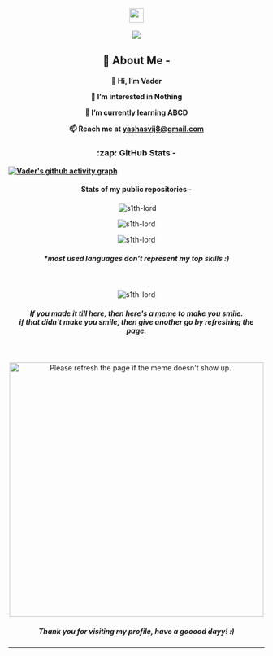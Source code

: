 <br>
<h3 align="center">
  <img src="https://media.giphy.com/media/hvRJCLFzcasrR4ia7z/giphy.gif" width="28">
</h3>


<p align="center">
  <a href="https://taufeeq.ml"><img src="https://readme-typing-svg.herokuapp.com?size=21&color=B37FFF&center=true&vCenter=true&lines=hey!+I'm+Darth+Vader;welcome+to+my+profile;I+am+trying+new+things+here;"></a>
</p>


### <h2 align="center" color="F85D7F">🚀 About Me -</h2>

<h4 align="center" color="B37FFF">

👋 Hi, I’m Vader

👀 I’m interested in Nothing

🌱 I’m currently learning ABCD

📫 Reach me at <a color="F85D7F" href="mailto:yashasvij8@gmail.com">yashasvij8@gmail.com<a> <h4>
  

  
 <!--- 
<h3 align="center" color="F85D7F">Connect with me -</h3>

<p align="center">  
<a href="https://linkedin.com/in/taufeeq" target="blank"><img align="center" src="https://taufeeq.ml/Assets/linkedin.svg" alt="taufeeq" height="30" width="40" /></a>  
<a href="https://twitter.com/taufeeq_riyaz" target="blank"><img align="center" src="https://taufeeq.ml/Assets/twitter.svg" alt="pjVkWtEc9p" height="30" width="40" /></a>
<a href="https://stackoverflow.com/users/16164323" target="blank"><img align="center" src="https://taufeeq.ml/Assets/stackoverflow.svg" alt="16164323" height="30" width="40" /></a>
<a href="https://open.spotify.com/user/tg7tcpb9vx8ybk4j4dk7a24wp" target="blank"><img align="center" src="https://taufeeq.ml/Assets/spotify.svg" alt="16164323" height="30" width="40" /></a> 
</p>  

<h2 align="center" color="F85D7F"> My top open source projects -
<br><br>
<p align="center">
<a href="https://github.com/TaufeeqRiyaz/Astronomy-Discord-Bot"><img width="282" src="https://denvercoder1-github-readme-stats.vercel.app/api/pin/?username=TaufeeqRiyaz&repo=Astronomy-Discord-Bot&theme=react&bg_color=1F222E&title_color=B37FFF&icon_color=F85D7F&hide_border=true&show_icons=false"></a>
</p>


<p align="center">
  <a href="https://github.com/TaufeeqRiyaz?tab=repositories&sort=stargazers"><img alt="All Repositories" title="All Repositories" src="https://custom-icon-badges.herokuapp.com/badge/-All%20Repositories-B37FFF?style=for-the-badge&logoColor=white&logo=repo"/></a>
</p>

  
<h3 align="center" color="F85D7F">Languages and Tools -</h3>  
<p align="center"> <a href="https://azure.microsoft.com/en-in/" target="_blank"> <img src="https://taufeeq.ml/Assets/azure.svg" alt="azure" width="40" height="40"/></a> <a href="https://cloud.google.com" target="_blank"> <img src="https://taufeeq.ml/Assets/gcp.svg" alt="gcp" width="40" height="40"/> </a><a href="https://heroku.com" target="_blank"> <img src="https://taufeeq.ml/Assets/heroku.svg" alt="heroku" width="40" height="40"/> </a> <a href="https://www.photoshop.com/en" target="_blank"> <img src="https://taufeeq.ml/Assets/ps.svg" alt="photoshop" width="40" height="40"/> </a> <a href="https://www.lightroom.com/en" target="_blank"> <img src="https://taufeeq.ml/Assets/lr.svg" alt="lightroom" width="40" height="40"/> </a> <a href="https://www.adobe.com/products/xd.html" target="_blank"> <img src="https://taufeeq.ml/Assets/xd.svg" alt="xd" width="40" height="40"/> </a> <a href="https://www.python.org" target="_blank"> <img src="https://taufeeq.ml/Assets/python.svg" alt="python" width="40" height="40"/> </a> <a href="https://www.w3.org/html/" target="_blank"> <img src="https://taufeeq.ml/Assets/html.svg" alt="html5" width="40" height="40"/> </a> <a href="https://www.w3schools.com/css/" target="_blank"> <img src="https://taufeeq.ml/Assets/css.svg" alt="css3" width="40" height="40"/> </a><br> <a href="https://www.gnu.org/software/bash/" target="_blank"> <img src="https://taufeeq.ml/Assets/bash.svg" alt="bash" width="40" height="40"/> </a> <a href="https://www.w3schools.com/cpp/" target="_blank"> <img src="https://taufeeq.ml/Assets/cpp.svg" alt="cplusplus" width="40" height="40"/> </a> <a href="https://flutter.dev" target="_blank"> <img src="https://taufeeq.ml/Assets/flutter.svg" alt="dart" width="40" height="40"/> </a> <a href="https://www.figma.com/" target="_blank"> <img src="https://taufeeq.ml/Assets/figma.svg" alt="figma" width="40" height="40"/> </a> <a href="https://git-scm.com/" target="_blank"> <img src="https://taufeeq.ml/Assets/git.svg" alt="git" width="40" height="40"/> </a> <a href="https://kotlinlang.org" target="_blank"> <img src="https://taufeeq.ml/Assets/kotlin.svg" alt="kotlin" width="40" height="40"/> </a> <a href="https://www.linux.org/" target="_blank"> <img src="https://taufeeq.ml/Assets/linux.svg" alt="linux" width="40" height="40"/> </a> <a href="https://www.kali.org/" target="_blank"> <img src="https://taufeeq.ml/Assets/kali.svg" alt="linux" width="40" height="40"/> </a></p>  
 <br>
 -->
 <h3 align="center" color="F85D7F">:zap: GitHub Stats -</h3>
 
 
[![Vader's github activity graph](https://denvercoder1-activity-graph.herokuapp.com/graph/?username=s1th-lord&bg_color=1F222E&color=B37FFF&line=F85D7F&point=FFFFFF&hide_border=true)](https://github.com/s1th-lord?tab=repositories)
 <h4 align="center" color="F85D7F">Stats of my public repositories -</h4>
<p align="center">&nbsp;<img align="center" src="https://github-readme-stats.vercel.app/api?username=s1th-lord&show_icons=true&count_private=true&bg_color=1F222E&title_color=B37FFF&text_color=FFFFFF&icon_color=F85D7F" alt="s1th-lord" /></p>
<p align="center"><img align="center" src="https://github-readme-streak-stats.herokuapp.com?user=s1th-lord&theme=holi-theme&date_format=M%20j%5B%2C%20Y%5D&background=1F222E&currStreakNum=B37FFF&sideNums=B37FFF&ring=F85D7F&fire=F85D7F" alt="s1th-lord" /></p>


<p align="center"><img align="center" src="https://github-readme-stats.vercel.app/api/top-langs/?username=s1th-lord&langs_count=6&layout=compact&theme=react&bg_color=1F222E&title_color=B37FFF&icon_color=F8D866" alt="s1th-lord" /></p>  
<h5 align="center" color="F85D7F">*most used languages don't represent my top skills :)</h5><br>


<p align="center"> <img src="https://komarev.com/ghpvc/?username=s1th-lord&label=Profile%20views&color=B37FFF&style=flat" alt="s1th-lord" /></p>




<h5 align="center" color="F85D7F">If you made it till here, then here's a meme to make you smile.<br> if that didn't make you smile, then give another go by refreshing the page.</h5><br>

 <p align="center">
    <img height="500px" src='https://random-memer.herokuapp.com/' alt="Please refresh the page if the meme doesn't show up.">
 </p>

<h5 align="center" color="F85D7F">Thank you for visiting my profile, have a gooood dayy! :)</h5>


---
[website]: http://

[twitter]: https://twitter.com/

[instagram]: https://instagram.com/

[linkedin]: https://linkedin.com/in/




<!---
- 👋 Hi, I’m @s1th-lord
- 👀 I’m interested in ...
- 🌱 I’m currently learning ...
- 💞️ I’m looking to collaborate on ...
- 📫 How to reach me ...


s1th-lord/s1th-lord is a ✨ special ✨ repository because its `README.md` (this file) appears on your GitHub profile.
You can click the Preview link to take a look at your changes.
--->

